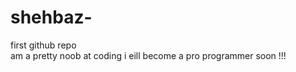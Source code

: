 # shehbaz-
first github repo
<br>
am a pretty noob at coding i eill become a pro programmer soon !!!
